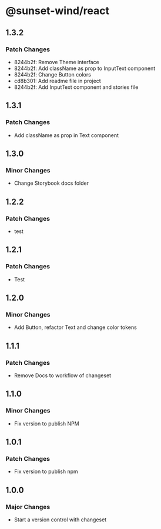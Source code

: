 # @sunset-wind/react

## 1.3.2

### Patch Changes

- 8244b2f: Remove Theme interface
- 8244b2f: Add className as prop to InputText component
- 8244b2f: Change Button colors
- cd8b301: Add readme file in project
- 8244b2f: Add InputText component and stories file

## 1.3.1

### Patch Changes

- Add className as prop in Text component

## 1.3.0

### Minor Changes

- Change Storybook docs folder

## 1.2.2

### Patch Changes

- test

## 1.2.1

### Patch Changes

- Test

## 1.2.0

### Minor Changes

- Add Button, refactor Text and change color tokens

## 1.1.1

### Patch Changes

- Remove Docs to workflow of changeset

## 1.1.0

### Minor Changes

- Fix version to publish NPM

## 1.0.1

### Patch Changes

- Fix version to publish npm

## 1.0.0

### Major Changes

- Start a version control with changeset

